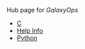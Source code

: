 <slot name="/admin/linkbox" />

Hub page for *GalaxyOps*

* [C](/src/admin/internals/galaxy-ops/c/index.md)
* [Help Info](/src/admin/internals/galaxy-ops/help-info/index.md)
* [Python](/src/admin/internals/galaxy-ops/python/index.md)
